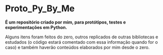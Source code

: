 # Proto_Py_By_Me

**É um repositório criado por mim, para protótipos, testes e experimentações em Python.**

Alguns itens foram feitos do zero, outros replicados de outras bibliotecas e estudados (o código estará comentado com essa informação quando for o caso) e também haverão conteúdos elaborados por mim desde o zero.
